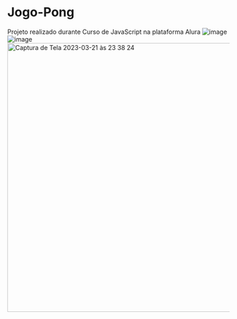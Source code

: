 # Jogo-Pong
Projeto realizado durante Curso de JavaScript na plataforma Alura
![image](https://user-images.githubusercontent.com/128447270/226789239-16d9fcc7-55f5-45be-b181-8940f92f0577.png) ![image](https://user-images.githubusercontent.com/128447270/226789272-5ebc89b5-91c4-4523-a9fd-49ce0beedad9.png)
<img width="611" alt="Captura de Tela 2023-03-21 às 23 38 24" src="https://user-images.githubusercontent.com/128447270/226788699-8be6c351-50d6-483e-8f51-7e36329b7f6a.png">

